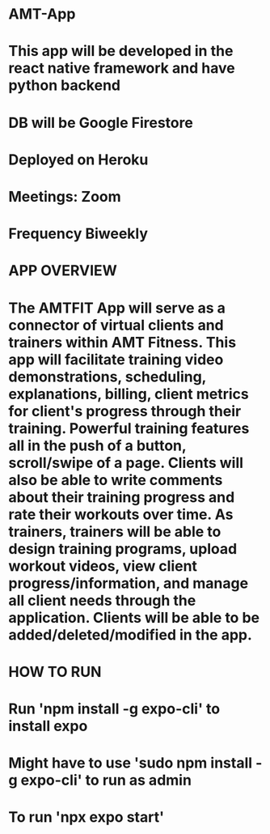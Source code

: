 # AMT-App

# This app will be developed in the react native framework and have python backend
# DB will be Google Firestore
# Deployed on Heroku 

# Meetings: Zoom
# Frequency Biweekly

# APP OVERVIEW
# The AMTFIT App will serve as a connector of virtual clients and trainers within AMT Fitness. This app will facilitate training video demonstrations, scheduling, explanations, billing, client metrics for client's progress through their training. Powerful training features all in the push of a button, scroll/swipe of a page. Clients will also be able to write comments about their training progress and rate their workouts over time. As trainers, trainers will be able to design training programs, upload workout videos, view client progress/information, and manage all client needs through the application. Clients will be able to be added/deleted/modified in the app.


# HOW TO RUN
# Run 'npm install -g expo-cli' to install expo 
# Might have to use 'sudo npm install -g expo-cli' to run as admin
# To run 'npx expo start'
